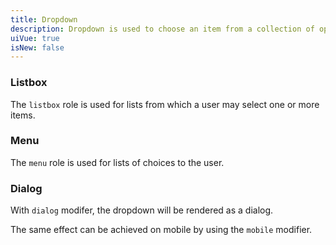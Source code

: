 ```yaml
---
title: Dropdown
description: Dropdown is used to choose an item from a collection of options.
uiVue: true
isNew: false
---
```


### Listbox
The `listbox` role is used for lists from which a user may select one or more items.

<code-editor resource-folder="dropdown" resource-name="listbox"></code-editor>

### Menu
The `menu` role is used for lists of choices to the user.

<code-editor resource-folder="dropdown" resource-name="menu"></code-editor>

### Dialog
With `dialog` modifer, the dropdown will be rendered as a dialog.

<code-editor resource-folder="dropdown" resource-name="dialog"></code-editor> 

<div class="vv-alert vv-alert--callout vv-alert--info mb-lg">
  <div class="vv-alert__content">
    The same effect can be achieved on mobile by using the <code>mobile</code> modifier.
  </div>
</div>
